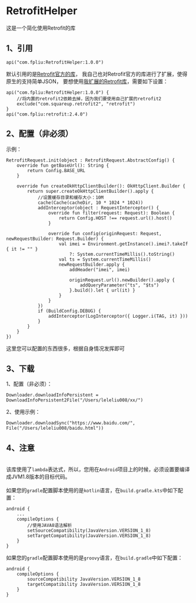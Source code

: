 # RetrofitHelper
这是一个简化使用Retrofit的库

## 1、引用
```
api("com.fpliu:RetrofitHelper:1.0.0")
```
默认引用的是<a href="https://github.com/square/retrofit" target="_blank">Retrofit官方的库</a>，
我自己也对Retrofit官方的库进行了扩展，使得原生的支持简单JSON，
要想使用<a href="https://github.com/leleliu008/retrofit" target=_blank>我扩展的Retrofit库</a>，需要如下设置：

```
api("com.fpliu:RetrofitHelper:1.0.0") {
    //将内置的retrofit2依赖去掉，因为我们要使用自己扩展的retrofit2
    exclude("com.squareup.retrofit2", "retrofit")
}
api("com.fpliu:retrofit:2.4.0")
```

## 2、配置（非必须）
示例：
```
RetrofitRequest.init(object : RetrofitRequest.AbstractConfig() {
    override fun getBaseUrl(): String {
        return Config.BASE_URL
    }

    override fun createOkHttpClientBuilder(): OkHttpClient.Builder {
        return super.createOkHttpClientBuilder().apply {
            //设置缓存目录和缓存大小：10M
            cache(Cache(cacheDir, 10 * 1024 * 1024))
            addInterceptor(object : RequestInterceptor() {
                override fun filter(request: Request): Boolean {
                    return Config.HOST !== request.url().host()
                }

                override fun config(originRequest: Request, newRequestBuilder: Request.Builder) {
                    val imei = Environment.getInstance().imei?.takeIf { it != "" }
                        ?: System.currentTimeMillis().toString()
                    val ts = System.currentTimeMillis()
                    newRequestBuilder.apply {
                        addHeader("imei", imei)

                        originRequest.url().newBuilder().apply {
                            addQueryParameter("ts", "$ts")
                        }.build().let { url(it) }
                    }
                }
            })
            if (BuildConfig.DEBUG) {
                addInterceptor(LogInterceptor({ Logger.i(TAG, it) }))
            }
        }
    }
})
```
这里您可以配置的东西很多，根据自身情况发挥即可

## 3、下载
1、配置（非必须）：
```
Downloader.downloadInfoPersistent = DownloadInfoPersistent2File("/Users/leleliu008/xx/")
```
2、使用示例：
```
Downloader.downloadSync("https://www.baidu.com/", File("/Users/leleliu008/baidu.html"))
```

## 4、注意
<br>
该库使用了<code>lambda</code>表达式，所以，您用在<code>Android</code>项目上的时候，必须设置要编译成JVM1.8版本的目标代码。
<br><br>
如果您的<code>gradle</code>配置脚本使用的是<code>kotlin</code>语言，在<code>build.gradle.kts</code>中如下配置：

```
android {
    ...
    compileOptions {
        //使用JAVA8语法解析
        setSourceCompatibility(JavaVersion.VERSION_1_8)
        setTargetCompatibility(JavaVersion.VERSION_1_8)
    }
}
```

如果您的<code>gradle</code>配置脚本使用的是<code>groovy</code>语言，在<code>build.gradle</code>中如下配置：

```
android {
    compileOptions {
        sourceCompatibility JavaVersion.VERSION_1_8
        targetCompatibility JavaVersion.VERSION_1_8
    }
}
```

